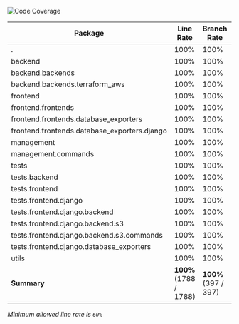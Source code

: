 ![Code Coverage](https://img.shields.io/badge/Code%20Coverage-100%25-success?style=flat)

Package | Line Rate | Branch Rate | Health
-------- | --------- | ----------- | ------
. | 100% | 100% | ✔
backend | 100% | 100% | ✔
backend.backends | 100% | 100% | ✔
backend.backends.terraform_aws | 100% | 100% | ✔
frontend | 100% | 100% | ✔
frontend.frontends | 100% | 100% | ✔
frontend.frontends.database_exporters | 100% | 100% | ✔
frontend.frontends.database_exporters.django | 100% | 100% | ✔
management | 100% | 100% | ✔
management.commands | 100% | 100% | ✔
tests | 100% | 100% | ✔
tests.backend | 100% | 100% | ✔
tests.frontend | 100% | 100% | ✔
tests.frontend.django | 100% | 100% | ✔
tests.frontend.django.backend | 100% | 100% | ✔
tests.frontend.django.backend.s3 | 100% | 100% | ✔
tests.frontend.django.backend.s3.commands | 100% | 100% | ✔
tests.frontend.django.database_exporters | 100% | 100% | ✔
utils | 100% | 100% | ✔
**Summary** | **100%** (1788 / 1788) | **100%** (397 / 397) | ✔

_Minimum allowed line rate is `60%`_
